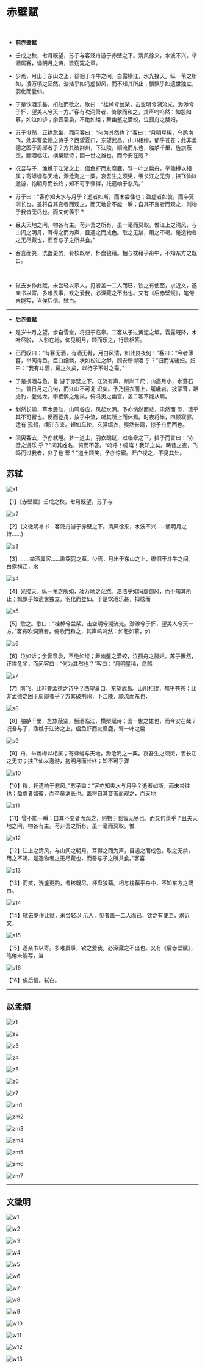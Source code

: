 # 赤壁赋

<br />

- **前赤壁赋**

- 壬戌之秋，七月既望，苏子与客泛舟游于赤壁之下。清风徐来，水波不兴。举酒属客，诵明月之诗，歌窈窕之章。
- 少焉，月出于东山之上，徘徊于斗牛之间。白露横江，水光接天。纵一苇之所如，凌万顷之茫然。浩浩乎如冯虚御风，而不知其所止；飘飘乎如遗世独立，羽化而登仙。
- 于是饮酒乐甚，扣舷而歌之。歌曰：“桂棹兮兰桨，击空明兮溯流光。渺渺兮于怀，望美人兮天一方。”客有吹洞萧者，倚歌而和之，其声呜呜然：如怨如慕，如泣如诉；余音袅袅，不绝如缕；舞幽壑之潜蛟，泣孤舟之嫠妇。
- 苏子愀然，正襟危坐，而问客曰：“何为其然也？”客曰：“月明星稀，乌鹊南飞，此非曹孟德之诗乎？西望夏口，东望武昌。山川相缪，郁乎苍苍；此非孟德之困于周郎者乎？方其破荆州，下江陵，顺流而东也，舳舻千里，旌旗蔽空，酾酒临江，横槊赋诗；固一世之雄也，而今安在哉？
- 况吾与子，渔樵于江渚之上，侣鱼虾而友糜鹿，驾一叶之扁舟，举匏樽以相属；寄蜉蝣与天地，渺沧海之一粟。哀吾生之须臾，羡长江之无穷；挟飞仙以遨游，抱明月而长终；知不可乎骤得，托遗响于悲风。”
- 苏子曰：“客亦知夫水与月乎？逝者如斯，而未尝往也；盈虚者如彼，而卒莫消长也。盖将自其变者而观之，而天地曾不能一瞬；自其不变者而观之，则物于我皆无尽也。而又何羡乎？
- 且夫天地之间，物各有主。苟非吾之所有，虽一毫而莫取。惟江上之清风，与山间之明月，耳得之而为声，目遇之而成色。取之无禁，用之不竭。是造物者之无尽藏也，而吾与子之所共食。”
- 客喜而笑，洗盏更酌，肴核既尽，杯盘狼藉。相与枕藉乎舟中，不知东方之既白。

<br>

- 轼去岁作此赋，未尝轻以示人，见者盖一二人而已，钦之有使至，求近文，遂亲书以寄。多难畏事，钦之爱我，必深藏之不出也。又有《后赤壁赋》，笔倦未能写，当俟后信。轼白。

---

- **后赤壁赋**

- 是岁十月之望，步自雪堂，将归于临皋。二客从予过黄泥之坂。霜露既降，木叶尽脱， 人影在地，仰见明月，顾而乐之，行歌相答。
- 已而叹曰：“有客无酒，有酒无肴，月白风清，如此良夜何！”客曰：“今者薄暮，举网得鱼，巨口细鳞，状如松江之鲈。顾安所得酒 乎？”归而谋诸妇。妇曰：“我有斗酒，藏之久矣，以待子不时之需。”
- 于是携酒与鱼，复 游于赤壁之下。江流有声，断岸千尺；山高月小，水落石出。曾日月之几何，而江山不可复 识矣。予乃摄衣而上，履巉岩，披蒙茸，踞虎豹，登虬龙，攀栖鹘之危巢，俯冯夷之幽宫。盖二客不能从焉。
- 划然长啸，草木震动，山鸣谷应，风起水涌。予亦悄然而悲，肃然而 恐，凛乎其不可留也。反而登舟，放乎中流，听其所止而休焉。时夜将半，四顾寂寥。适有 孤鹤，横江东来。翅如车轮，玄裳缟衣，戛然长鸣，掠予舟而西也。
- 须臾客去，予亦就睡。梦一道士，羽衣蹁跹，过临皋之下，揖予而言曰：“赤壁之游乐 乎？”问其姓名，俯而不答。“呜呼！噫嘻！我知之矣。畴昔之夜，飞鸣而过我者，非子也 邪？”道士顾笑，予亦惊寤。开户视之，不见其处。


## 苏轼

![s1]( https://xyqin.coding.net/p/my/d/document/git/raw/master/imgs/shufa/chibifu/s1.jpg )

【1】《赤壁赋》壬戌之秋，七月既望，苏子与



![s2]( https://xyqin.coding.net/p/my/d/document/git/raw/master/imgs/shufa/chibifu/s2.jpg )

【2】{文徵明补书：客泛舟游于赤壁之下。清风徐来，水波不兴……诵明月之诗……}



![s3]( https://xyqin.coding.net/p/my/d/document/git/raw/master/imgs/shufa/chibifu/s3.jpg )

【3】……举酒属客……歌窈窕之章。少焉，月出于东山之上，徘徊于斗牛之间。白露横江，水



![s4]( https://xyqin.coding.net/p/my/d/document/git/raw/master/imgs/shufa/chibifu/s4.jpg )

【4】光接天。纵一苇之所如，凌万顷之茫然。浩浩乎如冯虚御风，而不知其所止；飘飘乎如遗世独立，羽化而登仙。于是饮酒乐甚，扣舷而



![s5]( https://xyqin.coding.net/p/my/d/document/git/raw/master/imgs/shufa/chibifu/s5.jpg )

【5】歌之。歌曰：“桂棹兮兰桨，击空明兮溯流光。渺渺兮于怀，望美人兮天一方。”客有吹洞萧者，倚歌而和之，其声呜呜然：如怨如慕，如



![s6]( https://xyqin.coding.net/p/my/d/document/git/raw/master/imgs/shufa/chibifu/s6.jpg )

【6】泣如诉；余音袅袅，不绝如缕；舞幽壑之潜蛟，泣孤舟之嫠妇。苏子愀然，正襟危坐，而问客曰：“何为其然也？”客曰：“月明星稀，乌鹊



![s7]( https://xyqin.coding.net/p/my/d/document/git/raw/master/imgs/shufa/chibifu/s7.jpg )

【7】南飞，此非曹孟德之诗乎？西望夏口，东望武昌。山川相缪，郁乎苍苍；此非孟德之困于周郎者乎？方其破荆州，下江陵，顺流而东也，



![s8]( https://xyqin.coding.net/p/my/d/document/git/raw/master/imgs/shufa/chibifu/s8.jpg )

【8】舳舻千里，旌旗蔽空，酾酒临江，横槊赋诗；固一世之雄也，而今安在哉？况吾与子，渔樵于江渚之上，侣鱼虾而友糜鹿，驾一叶之扁



![s9]( https://xyqin.coding.net/p/my/d/document/git/raw/master/imgs/shufa/chibifu/s9.jpg )

【9】舟，举匏樽以相属；寄蜉蝣与天地，渺沧海之一粟。哀吾生之须臾，羡长江之无穷；挟飞仙以遨游，抱明月而长终；知不可乎骤



![s10]( https://xyqin.coding.net/p/my/d/document/git/raw/master/imgs/shufa/chibifu/s10.jpg )

【10】得，托遗响于悲风。”苏子曰：“客亦知夫水与月乎？逝者如斯，而未尝往也；盈虚者如彼，而卒莫消长也。盖将自其变者而观之，而天地



![s11]( https://xyqin.coding.net/p/my/d/document/git/raw/master/imgs/shufa/chibifu/s11.jpg )

【11】曾不能一瞬；自其不变者而观之，则物于我皆无尽也。而又何羡乎？且夫天地之间，物各有主。苟非吾之所有，虽一毫而莫取。惟



![s12]( https://xyqin.coding.net/p/my/d/document/git/raw/master/imgs/shufa/chibifu/s12.jpg )

【12】江上之清风，与山间之明月，耳得之而为声，目遇之而成色。取之无禁，用之不竭。是造物者之无尽藏也，而吾与子之所共食。”客喜



![s13]( https://xyqin.coding.net/p/my/d/document/git/raw/master/imgs/shufa/chibifu/s13.jpg )

【13】而笑，洗盏更酌，肴核既尽，杯盘狼藉。相与枕藉乎舟中，不知东方之既白。



![s14]( https://xyqin.coding.net/p/my/d/document/git/raw/master/imgs/shufa/chibifu/s14.jpg )

【14】轼去岁作此赋，未尝轻以 示人，见者盖一二人而已，钦之有使至，求近文，



![s15]( https://xyqin.coding.net/p/my/d/document/git/raw/master/imgs/shufa/chibifu/s15.jpg )

【15】遂亲书以寄。多难畏事，钦之爱我，必深藏之不出也。又有《后赤壁赋》，笔倦未能写，当



![s16]( https://xyqin.coding.net/p/my/d/document/git/raw/master/imgs/shufa/chibifu/s16.jpg )

【16】俟后信。轼白。


---

## 赵孟頫

![z1]( https://gitcode.net/xu180/document/-/raw/master/imgs/shufa/chibifu/z1.jpg )

![z2]( https://gitcode.net/xu180/document/-/raw/master/imgs/shufa/chibifu/z2.jpg )

![z3]( https://gitcode.net/xu180/document/-/raw/master/imgs/shufa/chibifu/z3.jpg )

![z4]( https://gitcode.net/xu180/document/-/raw/master/imgs/shufa/chibifu/z4.jpg )

![z5]( https://gitcode.net/xu180/document/-/raw/master/imgs/shufa/chibifu/z5.jpg )

![z6]( https://gitcode.net/xu180/document/-/raw/master/imgs/shufa/chibifu/z6.jpg )

![z7]( https://gitcode.net/xu180/document/-/raw/master/imgs/shufa/chibifu/z7.jpg )



![zm1]( https://gitcode.net/xu180/document/-/raw/master/imgs/shufa/chibifu/zm1.jpg )

![zm2]( https://gitcode.net/xu180/document/-/raw/master/imgs/shufa/chibifu/zm2.jpg )

![zm3]( https://gitcode.net/xu180/document/-/raw/master/imgs/shufa/chibifu/zm3.jpg )

![zm4]( https://gitcode.net/xu180/document/-/raw/master/imgs/shufa/chibifu/zm4.jpg )

![zm5]( https://gitcode.net/xu180/document/-/raw/master/imgs/shufa/chibifu/zm5.jpg )

![zm6]( https://gitcode.net/xu180/document/-/raw/master/imgs/shufa/chibifu/zm6.jpg )

![zm7]( https://gitcode.net/xu180/document/-/raw/master/imgs/shufa/chibifu/zm7.jpg )


---

## 文徵明

![w1]( https://gitcode.net/xu180/document/-/raw/master/imgs/shufa/chibifu/w1.jpg )

![w2]( https://gitcode.net/xu180/document/-/raw/master/imgs/shufa/chibifu/w2.jpg )

![w3]( https://gitcode.net/xu180/document/-/raw/master/imgs/shufa/chibifu/w3.jpg )

![w4]( https://gitcode.net/xu180/document/-/raw/master/imgs/shufa/chibifu/w4.jpg )

![w5]( https://gitcode.net/xu180/document/-/raw/master/imgs/shufa/chibifu/w5.jpg )

![w6]( https://gitcode.net/xu180/document/-/raw/master/imgs/shufa/chibifu/w6.jpg )

![w7]( https://gitcode.net/xu180/document/-/raw/master/imgs/shufa/chibifu/w7.jpg )

![w8]( https://gitcode.net/xu180/document/-/raw/master/imgs/shufa/chibifu/w8.jpg )

![w9]( https://gitcode.net/xu180/document/-/raw/master/imgs/shufa/chibifu/w9.jpg )

![w10]( https://gitcode.net/xu180/document/-/raw/master/imgs/shufa/chibifu/w10.jpg )

![w11]( https://gitcode.net/xu180/document/-/raw/master/imgs/shufa/chibifu/w11.jpg )

![w12]( https://gitcode.net/xu180/document/-/raw/master/imgs/shufa/chibifu/w12.jpg )

![w13]( https://gitcode.net/xu180/document/-/raw/master/imgs/shufa/chibifu/w13.jpg )


